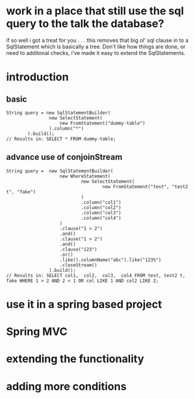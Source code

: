# work in a place that still use the sql query to the talk the database?
if so well i got a treat for you . . . this removes that big ol' sql clause in to a SqlStatement which is basically a tree.
Don't like how things are done, or need to additonal checks, i've made it easy to extend the SqlStatements.

# introduction 
## basic 
```
String query = new SqlStatementBuilder(
                new SelectStatement(
                    new FromStatement("dummy-table")
                ).column("*")
        ).build();
// Results in: SELECT * FROM dummy-table;       
```
## advance use of conjoinStream
```
String query =  new SqlStatementBuilder(
                    new WhereStatement(
                            new SelectStatement(
                                    new FromStatement("test", "test2 t", "fake")
                            )
                            .column("col1")
                            .column("col2")
                            .column("col3")
                            .column("col4")
                    )
                    .clause("1 > 2")
                    .and()
                    .clause("1 > 2")
                    .and()
                    .clause("123")
                    .or()
                    .like().columnName("abc").like("123%")
                    .closeStream()
                ).build();
// Results in: SELECT col1,  col2,  col3,  col4 FROM test, test2 t, fake WHERE 1 > 2 AND 2 < 1 OR col LIKE 1 AND col2 LIKE 2;        
```
# use it in a spring based project
# Spring MVC

# extending the functionality 

# adding more conditions
